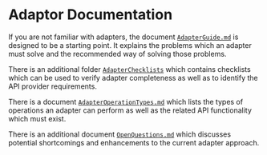 # Adaptor Documentation

If you are not familiar with adapters, the document [`AdapterGuide.md`](https://github.com/openintegrationhub/Architecture/blob/master/Adapters/AdapterGuide.md) is
designed to be a starting point.  It explains the problems which an adapter must
solve and the recommended way of solving those problems.

There is an additional folder
[`AdapterChecklists`](https://github.com/openintegrationhub/Architecture/tree/master/Adapters/AdapterChecklists)
which contains checklists which can be used to verify adapter completeness as
well as to identify the API provider requirements.

There is a document [`AdapterOperationTypes.md`](https://github.com/openintegrationhub/Architecture/blob/master/Adapters/AdapterOperationTypes.md) which lists the types of operations an adapter can perform as well as the related API functionality which must exist.

There is an additional document
[`OpenQuestions.md`](https://github.com/openintegrationhub/Architecture/blob/master/Adapters/OpenQuestions.md)
which discusses potential shortcomings and enhancements to the current adapter
approach.
